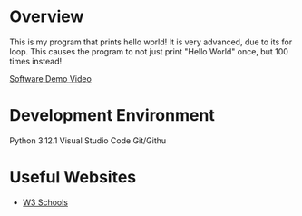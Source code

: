 # Overview
This is my program that prints hello world! It is very advanced, due to its for loop. This causes the program to not just print "Hello World" once, but 100 times instead!

[Software Demo Video](http://youtube.link.goes.here)


# Development Environment
Python 3.12.1
Visual Studio Code
Git/Githu


# Useful Websites
* [W3 Schools](https://www.w3schools.com/python/ref_func_print.asp)
